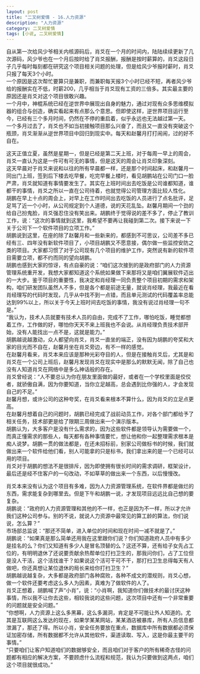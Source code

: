```yaml
---
layout: post
title: "二叉树爱情 - 16.人力资源"
description: "人力资源"
category: 二叉树爱情
tags: [小说, 二叉树爱情]
---
```


自从第一次给风少爷相关内核源码后，肖爻在一个月的时间内，陆陆续续更新了几次源码，风少爷也在一个月后按时给了肖爻报酬，报酬是按时薪算的，肖爻这段日子几乎每时每刻都在研究这个项目相关问题的处理，但是给风少爷报时薪时，肖爻只报了每天3个小时。  
一个原因是这次帮忙要算只是兼职，而兼职每天报3个小时已经不短，再者风少爷给的报酬实在不低，时薪200，几乎相当于肖爻现有工资的三倍多。其实最主要的原因还是肖爻对这个项目很敢兴趣。  
一个月中，神棍系统已经在逆世界中展现出自身的魅力，通过对现有众多思维模拟器的组合与创造，确实看起来有点那么个意思。但即使这样，逆世界项目运行至今，已经有三个多月时间，仍然在不停的重启着，似乎永远也无法越过第一天。  
一个多月过去了，肖爻也不如当初接触项目那么兴奋了，而且又一直没有突破这个瓶颈，肖爻渐渐从逆世界项目中回归到现实中。每天和赵馨月打打闹闹，过的好不自在。  
  
这天正值立夏，虽然是星期一，但是已经是第二天上班，对于每周一早上的周会，肖爻一直认为这是一件可有可无的事情，但是这天的周会让肖爻印象深刻。  
这天早晨对于肖爻来说和以往的所有早晨都一样，还是那个时间起床，和赵馨月一同出门上班，签到后下楼去吃早餐，吃完早餐上楼时，看见胡鹏站在公司门口一脸严肃，肖爻就知道有事情要发生了。其实在上班时间出去吃饭是公司谁都知道，谁都干的事情，肖爻之所以一直在公司待着，也就觉得公司管理方面比较人性化。  
胡鹏在早上十点的周会上，对早上在工作时间出去吃饭的人员进行了点名批评，足足骂了近一个小时，从公司规定到个人道德，说的天花乱坠。赵馨月期间一个劲的给自己扮鬼脸，肖爻强忍住没有笑出来。胡鹏终于觉得说的差不多了，停止了教训工作，说：“这次的事情就到这里，我希望不要再让我碰到第二次。接下来说一下关于公司下一个软件项目的立项工作。”  
胡鹏说到这里，在座的除了赵馨月和一些新来的，都感到不可思议，公司差不多已经有三、四年没有新软件项目了，小项目胡鹏又不愿意接，偶尔做一些监控安防之类的项目。大家都习惯了对于公司现有几个项目的维护工作，突然说有新的软件项目需要立项，都不约而同的望向胡鹏。  
胡鹏也感到大家的惊讶，有点自豪的说：“咱们这次接到的是政府部门的人力资源管理系统重开发，我想大家都知道这个系统如果做下来那将又是咱们翼展软件迈出的一大步。鉴于项目的重要性，我决定和肖经理一同负责整个项目初期的需求和架构，咱们研发团队虽然人不多，但是各个都是前途无量，就说肖经理，我最近在看肖经理写的代码时发现，几乎从中找不到一点错，而且单元测试的代码覆盖率总能达到99%以上，所以关于今天上班时间去吃饭的事情，我没有说过肖经理一句不是。”  
“我认为，技术人员就要有技术人员的自由，完成不了工作，哪怕吃饭，睡觉都想着工作，工作做的好，哪怕你天天不来上班我也不会说。从肖经理负责技术部开始，没有人能找出一点不是，这就是能力。”  
胡鹏越说越激动，众人都望向肖爻，肖爻一直坐的端正，没有因为胡鹏的夸奖和大家的目光而不自在，赵馨月坐在肖爻旁边，有不一样的感觉。  
在赵馨月看来，肖爻本来应该是那种光彩夺目的人，但是在接触肖爻后，尤其是和肖爻在一个公司上班后，赵馨月发现肖爻在现实中是那么的默默无闻，除了自己也没有人知道肖爻在网络中是多么神话般的存在。  
肖爻曾经说：“人不要总认为你在朋友里面做的最好，或者在一个学校里面是佼佼者，就骄傲自满，因为你要知道，当你立足越高，总会遇到比你强的人，才会发现自己的不足。”  
赵馨月想，或许公司的这种夸奖，在肖爻看来根本不算什么，因为肖爻的立足点更高。  
在赵馨月想着自己的问题时，胡鹏已经完成了战前动员工作，对各个部门都给予了相关任务，技术部更是给了限期三周做出来一个演示版本。  
胡鹏认为，大多客户是没有什么需求的，因为这些软件都是领导认为需要做一个，而真正懂需求的那些人，每天都有各种事情要忙，想让他和你一起整理需求根本是痴人说梦。胡鹏一贯的做法都是，在还未招标前，别家公司做标书的时候，我们就做出来一个软件给他们看，别人可能拿的只是标书，我们拿出来的是一个已经可以用的项目。  
肖爻对于胡鹏的想法不是很排斥，因为即使拥有很长时间的需求调研，框架设计，最后还是经不住客户的一句改动，不如草草的做出来一个东西，以后慢慢改。  
  
肖爻本来没有认为这个项目有多难，因为人力资源管理系统，在软件界都是做烂的东西，需求能复杂到哪里去。但是下午和胡鹏一说，才发现项目远远比自己想的要复杂。  
胡鹏说：“政府的人力资源管理和其他的不一样，也正是因为不一样，所以才允许我们这种公司参与。别的不说，就说人力资源中最常见的算工龄的算法，你们说说，怎么算？”  
市场部总监说：“那还不简单，进入单位的时间和现在时间一减不就是了。”  
胡鹏说：“如果真是那么简单还用我在这里跟你们说？你们知道政府人员中有多少是挂名的么？你们又知道有多少人是冒名顶替的么？这还不算，还有给子女先占工位的，有明明退休了还说要贡献余热帮单位打扫卫生的，那我问你们，占了工位但是没人干活，这个活找谁干？如果说这个活可干可不干，那打扫卫生总得每天有人做吧，你还真想让某位退休的局长来给你打扫卫生？”  
胡鹏越说越复杂，大多都是政府部门各种腐败，各种不成文的潜规则，肖爻心想，做一个软件还要考虑这么多人为因素，真难为了做软件的人了。  
肖爻正想着，胡鹏喊了声“小肖”，说：“小肖啊，我知道你们做技术的最讨厌这种事情，所以我不让你去这些，相较我说的这些问题，这次项目中还有一个非常重要的问题就是安全问题。”  
“你想啊，人力资源上这么多黑幕，这么多漏洞，肯定是不可能让外人知道的。尤其是互联网这么发达的现在，如果学某某网站，某某酒店被暴库，所有人员信息都泄漏了，那还了得。所以小肖，安全任务要放在重点，数据库中所有数据都必须保证加密存储，所有数据都不允许从其他软件，渠道读取、写入，这是你最主要干的事情。”  
“只要咱们让客户知道咱们的数据够安全，而且咱们对于客户的所有稀奇古怪的问题都有相应的解决方案，不要顾虑什么流程和规范，我认为只要做到这两点，咱们这个项目就很成功。”  
